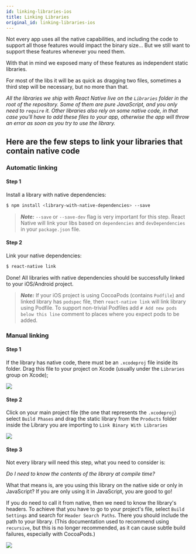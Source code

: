 ```yaml
---
id: linking-libraries-ios
title: Linking Libraries
original_id: linking-libraries-ios
---
```


Not every app uses all the native capabilities, and including the code to support all those features would impact the binary size... But we still want to support these features whenever you need them.

With that in mind we exposed many of these features as independent static libraries.

For most of the libs it will be as quick as dragging two files, sometimes a third step will be necessary, but no more than that.

_All the libraries we ship with React Native live on the `Libraries` folder in the root of the repository. Some of them are pure JavaScript, and you only need to `require` it. Other libraries also rely on some native code, in that case you'll have to add these files to your app, otherwise the app will throw an error as soon as you try to use the library._

## Here are the few steps to link your libraries that contain native code

### Automatic linking

#### Step 1

Install a library with native dependencies:

```bash
$ npm install <library-with-native-dependencies> --save
```

> **_Note:_** `--save` or `--save-dev` flag is very important for this step. React Native will link your libs based on `dependencies` and `devDependencies` in your `package.json` file.

#### Step 2

Link your native dependencies:

```bash
$ react-native link
```

Done! All libraries with native dependencies should be successfully linked to your iOS/Android project.

> **_Note:_** If your iOS project is using CocoaPods (contains `Podfile`) and linked library has `podspec` file, then `react-native link` will link library using Podfile. To support non-trivial Podfiles add `# Add new pods below this line` comment to places where you expect pods to be added.

### Manual linking

#### Step 1

If the library has native code, there must be an `.xcodeproj` file inside its folder. Drag this file to your project on Xcode (usually under the `Libraries` group on Xcode);

![](./assets/AddToLibraries.png)

#### Step 2

Click on your main project file (the one that represents the `.xcodeproj`) select `Build Phases` and drag the static library from the `Products` folder inside the Library you are importing to `Link Binary With Libraries`

![](./assets/AddToBuildPhases.png)

#### Step 3

Not every library will need this step, what you need to consider is:

_Do I need to know the contents of the library at compile time?_

What that means is, are you using this library on the native side or only in JavaScript? If you are only using it in JavaScript, you are good to go!

If you do need to call it from native, then we need to know the library's headers. To achieve that you have to go to your project's file, select `Build Settings` and search for `Header Search Paths`. There you should include the path to your library. (This documentation used to recommend using `recursive`, but this is no longer recommended, as it can cause subtle build failures, especially with CocoaPods.)

![](./assets/AddToSearchPaths.png)
